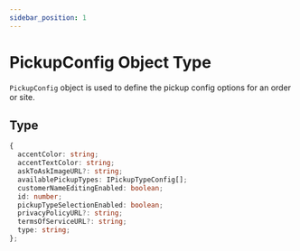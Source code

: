 ```yaml
---
sidebar_position: 1
---
```


# PickupConfig Object Type

`PickupConfig` object is used to define the pickup config options for an order or site.

## Type

```ts
{
  accentColor: string;
  accentTextColor: string;
  askToAskImageURL?: string;
  availablePickupTypes: IPickupTypeConfig[];
  customerNameEditingEnabled: boolean;
  id: number;
  pickupTypeSelectionEnabled: boolean;
  privacyPolicyURL?: string;
  termsOfServiceURL?: string;
  type: string;
};
```
